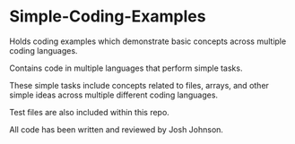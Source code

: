 # Simple-Coding-Examples
Holds coding examples which demonstrate basic concepts across multiple coding languages.

Contains code in multiple languages that perform simple tasks. 

These simple tasks include concepts related to files, arrays, and other simple ideas across multiple different coding languages.

Test files are also included within this repo.

All code has been written and reviewed by Josh Johnson.
